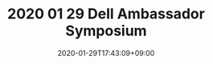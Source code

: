 ---
title: "2020 01 29 Dell Ambassador Symposium"
date: 2020-01-29T17:43:09+09:00
draft: false
toc: true
---